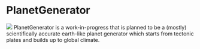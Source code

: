 PlanetGenerator
= 
![](https://i.imgur.com/WBYJVIQ.png)
PlanetGenerator is a work-in-progress that is planned to be a (mostly) scientifically accurate earth-like planet generator which starts from tectonic plates and builds up to global climate.